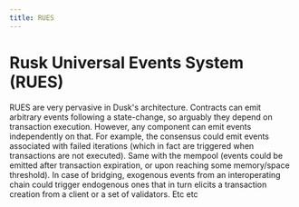 ```yaml
---
title: RUES
---
```

# Rusk Universal Events System (RUES)

RUES are very pervasive in Dusk's architecture. Contracts can emit arbitrary events following a state-change, so arguably they depend on transaction execution. However, any component can emit events independently on that. For example, the consensus could emit events associated with failed iterations (which in fact are triggered when transactions are not executed). Same with the mempool (events could be emitted after transaction expiration, or upon reaching some memory/space threshold). In case of bridging, exogenous events from an interoperating chain could trigger endogenous ones that in turn elicits a transaction creation from a client or a set of validators. Etc etc